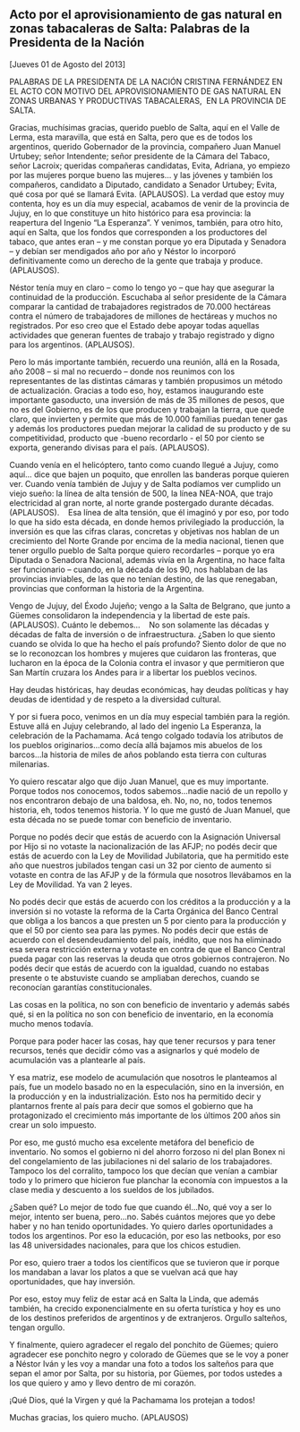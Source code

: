 Acto por el aprovisionamiento de gas natural en zonas tabacaleras de Salta: Palabras de la Presidenta de la Nación
------------------------------------------------------------------------------------------------------------------

[Jueves 01 de Agosto del 2013]

PALABRAS DE LA PRESIDENTA DE LA NACIÓN CRISTINA FERNÁNDEZ EN EL ACTO CON
MOTIVO DEL APROVISIONAMIENTO DE GAS NATURAL EN ZONAS URBANAS Y
PRODUCTIVAS TABACALERAS,  EN LA PROVINCIA DE SALTA.

Gracias, muchísimas gracias, querido pueblo de Salta, aquí en el Valle
de Lerma, esta maravilla, que está en Salta, pero que es de todos los
argentinos, querido Gobernador de la provincia, compañero Juan Manuel
Urtubey; señor Intendente; señor presidente de la Cámara del Tabaco,
señor Lacroix; queridas compañeras candidatas, Evita, Adriana, yo
empiezo por las mujeres porque bueno las mujeres… y las jóvenes y
también los compañeros, candidato a Diputado, candidato a Senador
Urtubey; Evita, qué cosa por qué se llamará Evita. (APLAUSOS). La verdad
que estoy muy contenta, hoy es un día muy especial, acabamos de venir de
la provincia de Jujuy, en lo que constituye un hito histórico para esa
provincia: la reapertura del Ingenio “La Esperanza”. Y venimos, también,
para otro hito, aquí en Salta, que los fondos que corresponden a los
productores del tabaco, que antes eran – y me constan porque yo era
Diputada y Senadora – y debían ser mendigados año por año y Néstor lo
incorporó definitivamente como un derecho de la gente que trabaja y
produce. (APLAUSOS).   

Néstor tenía muy en claro – como lo tengo yo – que hay que asegurar la
continuidad de la producción. Escuchaba al señor presidente de la Cámara
comparar la cantidad de trabajadores registrados de 70.000 hectáreas
contra el número de trabajadores de millones de hectáreas y muchos no
registrados. Por eso creo que el Estado debe apoyar todas aquellas
actividades que generan fuentes de trabajo y trabajo registrado y digno
para los argentinos. (APLAUSOS).   

Pero lo más importante también, recuerdo una reunión, allá en la Rosada,
año 2008 – si mal no recuerdo – donde nos reunimos con los
representantes de las distintas cámaras y también propusimos un método
de actualización. Gracias a todo eso, hoy, estamos inaugurando este
importante gasoducto, una inversión de más de 35 millones de pesos, que
no es del Gobierno, es de los que producen y trabajan la tierra, que
quede claro, que invierten y permite que más de 10.000 familias puedan
tener gas y además los productores puedan mejorar la calidad de su
producto y de su competitividad, producto que -bueno recordarlo - el 50
por ciento se exporta, generando divisas para el país. (APLAUSOS).

Cuando venía en el helicóptero, tanto como cuando llegué a Jujuy, como
aquí… dice que bajen un poquito, que enrollen las banderas porque
quieren ver. Cuando venía también de Jujuy y de Salta podíamos ver
cumplido un viejo sueño: la línea de alta tensión de 500, la línea
NEA-NOA, que trajo electricidad al gran norte, al norte grande
postergado durante décadas. (APLAUSOS).    Esa línea de alta tensión,
que él imaginó y por eso, por todo lo que ha sido esta década, en donde
hemos privilegiado la producción, la inversión es que las cifras claras,
concretas y objetivas nos hablan de un crecimiento del Norte Grande por
encima de la media nacional, tienen que tener orgullo pueblo de Salta
porque quiero recordarles – porque yo era Diputada o Senadora Nacional,
además vivía en la Argentina, no hace falta ser funcionario – cuando, en
la década de los 90, nos hablaban de las provincias inviables, de las
que no tenían destino, de las que renegaban, provincias que conforman la
historia de la Argentina.

Vengo de Jujuy, del Éxodo Jujeño; vengo a la Salta de Belgrano, que
junto a Güemes consolidaron la independencia y la libertad de este
país.  (APLAUSOS). Cuánto le debemos…    No son solamente las décadas y
décadas de falta de inversión o de infraestructura. ¿Saben lo que siento
cuando se olvida lo que ha hecho el país profundo? Siento dolor de que
no se lo reconozcan los hombres y mujeres que cuidaron las fronteras,
que lucharon en la época de la Colonia contra el invasor y que
permitieron que San Martín cruzara los Andes para ir a libertar los
pueblos vecinos.

Hay deudas históricas, hay deudas económicas, hay deudas políticas y hay
deudas de identidad y de respeto a la diversidad cultural.

Y por si fuera poco, venimos en un día muy especial también para la
región. Estuve allá en Jujuy celebrando, al lado del ingenio La
Esperanza, la celebración de la Pachamama. Acá tengo colgado todavía los
atributos de los pueblos originarios…como decía allá bajamos mis abuelos
de los barcos…la historia de miles de años poblando esta tierra con
culturas milenarias.

Yo quiero rescatar algo que dijo Juan Manuel, que es muy importante.
Porque todos nos conocemos, todos sabemos…nadie nació de un repollo y
nos encontraron debajo de una baldosa, eh. No, no, no, todos tenemos
historia, eh, todos tenemos historia. Y lo que me gustó de Juan Manuel,
que esta década no se puede tomar con beneficio de inventario.

Porque no podés decir que estás de acuerdo con la Asignación Universal
por Hijo si no votaste la nacionalización de las AFJP; no podés decir
que estás de acuerdo con la Ley de Movilidad Jubilatoria, que ha
permitido este año que nuestros jubilados tengan casi un 32 por ciento
de aumento si votaste en contra de las AFJP y de la fórmula que nosotros
llevábamos en la Ley de Movilidad. Ya van 2 leyes.

No podés decir que estás de acuerdo con los créditos a la producción y a
la inversión si no votaste la reforma de la Carta Orgánica del Banco
Central que obliga a los bancos a que presten un 5 por ciento para la
producción y que el 50 por ciento sea para las pymes. No podés decir que
estás de acuerdo con el desendeudamiento del país, inédito, que nos ha
eliminado esa severa restricción externa y votaste en contra de que el
Banco Central pueda pagar con las reservas la deuda que otros gobiernos
contrajeron. No podés decir que estás de acuerdo con la igualdad, cuando
no estabas presente o te abstuviste cuando se ampliaban derechos, cuando
se reconocían garantías constitucionales.

Las cosas en la política, no son con beneficio de inventario y además
sabés qué, si en la política no son con beneficio de inventario, en la
economía mucho menos todavía.

Porque para poder hacer las cosas, hay que tener recursos y para tener
recursos, tenés que decidir cómo vas a asignarlos y qué modelo de
acumulación vas a plantearle al país.

Y esa matriz, ese modelo de acumulación que nosotros le planteamos al
país, fue un modelo basado no en la especulación, sino en la inversión,
en la producción y en la industrialización. Esto nos ha permitido decir
y plantarnos frente al país para decir que somos el gobierno que ha
protagonizado el crecimiento más importante de los últimos 200 años sin
crear un solo impuesto. 

Por eso, me gustó mucho esa excelente metáfora del beneficio de
inventario. No somos el gobierno ni del ahorro forzoso ni del plan Bonex
ni del congelamiento de las jubilaciones ni del salario de los
trabajadores. Tampoco los del corralito, tampoco los que decían que
venían a cambiar todo y lo primero que hicieron fue planchar la economía
con impuestos a la clase media y descuento a los sueldos de los
jubilados.

¿Saben qué? Lo mejor de todo fue que cuando él…No, qué voy a ser lo
mejor, intento ser buena, pero…no. Sabés cuántos mejores que yo debe
haber y no han tenido oportunidades. Yo quiero darles oportunidades a
todos los argentinos. Por eso la educación, por eso las netbooks, por
eso las 48 universidades nacionales, para que los chicos estudien.

Por eso, quiero traer a todos los científicos que se tuvieron que ir
porque los mandaban a lavar los platos a que se vuelvan acá que hay
oportunidades, que hay inversión.

Por eso, estoy muy feliz de estar acá en Salta la Linda, que además
también, ha crecido exponencialmente en su oferta turística y hoy es uno
de los destinos preferidos de argentinos y de extranjeros. Orgullo
salteños, tengan orgullo.

Y finalmente, quiero agradecer el regalo del ponchito de Güemes; quiero
agradecer ese ponchito negro y colorado de Güemes que se le voy a poner
a Néstor Iván y les voy a mandar una foto a todos los salteños para que
sepan el amor por Salta, por su historia, por Güemes, por todos ustedes
a los que quiero y amo y llevo dentro de mi corazón.

¡Qué Dios, qué la Virgen y qué la Pachamama los protejan a todos!

Muchas gracias, los quiero mucho. (APLAUSOS)
